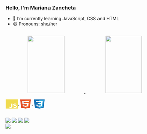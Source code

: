 ### Hello, I'm Mariana Zancheta

- 🌱 I’m currently learning JavaScript, CSS and HTML
- 😄 Pronouns: she/her

##

<div align="center">
  <a href="https://github.com/marianazancheta">
  <img height="180em" width="48%" src="https://github-readme-stats.vercel.app/api?username=marianazancheta&show_icons=true&theme=gotham&include_all_commits=true&count_private=true"/>
  <img height="180em" width="48%" src="https://github-readme-stats.vercel.app/api/top-langs/?username=marianazancheta&layout=compact&langs_count=7&theme=gotham"/>
</div>

<div style="display: inline_block"><br>
  <img align="center" alt="Mari-Js" height="30" width="40" src="https://raw.githubusercontent.com/devicons/devicon/master/icons/javascript/javascript-plain.svg">
  <img align="center" alt="Mari-HTML" height="30" width="40" src="https://raw.githubusercontent.com/devicons/devicon/master/icons/html5/html5-original.svg">
  <img align="center" alt="Mari-CSS" height="30" width="40" src="https://raw.githubusercontent.com/devicons/devicon/master/icons/css3/css3-original.svg">

</div>

  ##

  <div>
      <a href="https://www.youtube.com/channel/UCAkzX67ffWIktXKiXX9_q6A" target="_blank"><img src="https://img.shields.io/badge/YouTube-FF0000?style=for-the-badge&logo=youtube&logoColor=white" target="_blank"></a>
  <a href="https://www.instagram.com/zanchetamariana/" target="_blank"><img src="https://img.shields.io/badge/-Instagram-%23E4405F?style=for-the-badge&logo=instagram&logoColor=white" target="_blank"></a>
  <a href = "mailto:mazanchetas@gmail.com"><img src="https://img.shields.io/badge/-Gmail-%23333?style=for-the-badge&logo=gmail&logoColor=white" target="_blank"></a>
  <a href="https://www.linkedin.com/in/marianazancheta/" target="_blank"><img src="https://img.shields.io/badge/-LinkedIn-%230077B5?style=for-the-badge&logo=linkedin&logoColor=white" target="_blank"></a> <br>
  <a href="https://www.behance.net/marianazancheta" target="_blank"><img src="https://aleen42.github.io/badges/src/behance.svg" target="_blank"></a> 
 
  <!--![Snake animation](https://github.com/marianazancheta/marianazancheta/blob/output/github-contribution-grid-snake.svg)
  </div> -->
  
<!--
**marianazancheta/marianazancheta** is a ✨ _special_ ✨ repository because its `README.md` (this file) appears on your GitHub profile.

Here are some ideas to get you started:

- 🔭 I’m currently working on ...
- 🌱 I’m currently learning ...
- 👯 I’m looking to collaborate on ...
- 🤔 I’m looking for help with ...
- 💬 Ask me about ...
- 📫 How to reach me: ...
- 😄 Pronouns: ...
- ⚡ Fun fact: ...
-->
